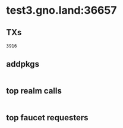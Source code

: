 # test3.gno.land:36657

## TXs
```
3916
```

## addpkgs
```
```

## top realm calls
```
```

## top faucet requesters
```
```

